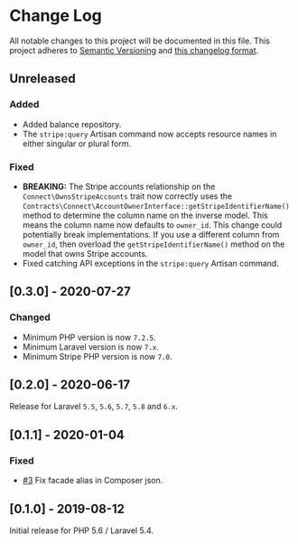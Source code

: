# Change Log
All notable changes to this project will be documented in this file. This project adheres to
[Semantic Versioning](http://semver.org/) and [this changelog format](http://keepachangelog.com/).

## Unreleased

### Added
- Added balance repository.
- The `stripe:query` Artisan command now accepts resource names in either singular or plural form.

### Fixed
- **BREAKING:** The Stripe accounts relationship on the `Connect\OwnsStripeAccounts` trait now correctly
uses the `Contracts\Connect\AccountOwnerInterface::getStripeIdentifierName()` method to determine the
column name on the inverse model. This means the column name now defaults to `owner_id`. This
change could potentially break implementations. If you use a different column from `owner_id`, then
overload the `getStripeIdentifierName()` method on the model that owns Stripe accounts.
- Fixed catching API exceptions in the `stripe:query` Artisan command.

## [0.3.0] - 2020-07-27

### Changed
- Minimum PHP version is now `7.2.5`.
- Minimum Laravel version is now `7.x`.
- Minimum Stripe PHP version is now `7.0`.

## [0.2.0] - 2020-06-17

Release for Laravel `5.5`, `5.6`, `5.7`, `5.8` and `6.x`.

## [0.1.1] - 2020-01-04

### Fixed
- [#3](git@github.com:cloudcreativity/laravel-stripe.git)
Fix facade alias in Composer json.

## [0.1.0] - 2019-08-12

Initial release for PHP 5.6 / Laravel 5.4.
